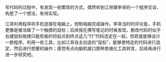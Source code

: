 写代码的过程中，有发现一些繁琐的方式，偶然听到江哥跟李哥的一个程序交谈，构思了一个想法，有待实现。

江哥利用程序将手机连接在电脑上，控制电脑完成操作。李哥当时的评论是，手机更像是被当做了一个触摸的鼠标；后续我在撰写笔记的时候发现，删改代码时似乎右键鼠标拖拽只能死板的将起点到终点这几“行”代码选定在一起，但若是能够设计一款程序，利用一些工具，比如江哥自主创造的“鼠标”，能够使特定的代码进行选定，然后进行想要的操作；感觉有点向脑机接口那种思维化工具转变，后续再进行进一步研究吧。